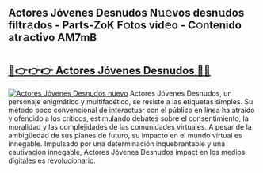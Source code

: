 ## Actores Jóvenes Desnudos N𝚞𝚎vos desn𝚞dos filtr𝚊dos - Parts-ZoK F𝚘tos vid𝚎o - C𝚘ntenido atr𝚊ctivo AM7mB

# <h2><a href="http://mb54cb.tromn.icu/?c=Actores+J%c3%b3venes+Desnudos">🔗👉👉👉 Actores Jóvenes Desnudos 🔗🔗</a></h2>

[![Actores Jóvenes Desnudos nuevo](https://i.imgur.com/pEAQMta.gif)](http://mb54cb.tromn.icu/?c=Actores+J%c3%b3venes+Desnudos)
Actores Jóvenes Desnudos, un personaje enigmático y multifacético, se resiste a las etiquetas simples. Su método poco convencional de interactuar con el público en línea ha atraído y ofendido a los críticos, estimulando debates sobre el consentimiento, la moralidad y las complejidades de las comunidades virtuales. A pesar de la ambigüedad de sus planes de futuro, su impacto en el mundo virtual es innegable. Impulsado por una determinación inquebrantable y una cautivación innegable, Actores Jóvenes Desnudos impact en los medios digitales es revolucionario.
